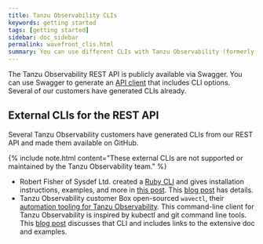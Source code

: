 ```yaml
---
title: Tanzu Observability CLIs
keywords: getting started
tags: [getting started]
sidebar: doc_sidebar
permalink: wavefront_clis.html
summary: You can use different CLIs with Tanzu Observability (formerly known as VMware Aria Operations for Applications).
---
```


The Tanzu Observability REST API is publicly available via Swagger. You can use Swagger to generate an [API client](wavefront_api.html#generate-an-api-client-using-swagger) that includes CLI options. Several of our customers have generated CLIs already.


## External CLIs for the REST API

Several Tanzu Observability customers have generated CLIs from our REST API and made them available on GitHub.

{% include note.html content="These external CLIs are not supported or maintained by the Tanzu Observability team." %}

* Robert Fisher of Sysdef Ltd. created a [Ruby CLI](https://github.com/snltd/wavefront-cli) and gives installation instructions, examples, and more in [this post](https://sysdef.xyz/post/2017-07-26-wavefront-cli).
  This [blog post](https://tanzu.vmware.com/content/vmware-aria-operations-for-applications-blog/commanding-the-waves-using-the-wavefront-cli) has details.
* Tanzu Observability customer Box open-sourced `wavectl`, their [automation tooling for Tanzu Observability](https://github.com/box/wavectl). This command-line client for Tanzu Observability is inspired by kubectl and git command line tools. This [blog post](https://tanzu.vmware.com/content/vmware-aria-operations-for-applications-blog/new-automation-tooling-for-wavefront-gets-boxed-up-by-box) discusses that CLI and includes links to the extensive doc and examples.
